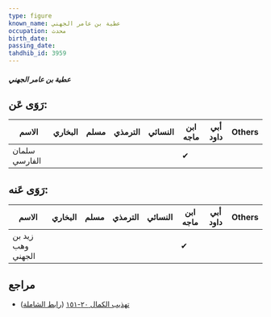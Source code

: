 ```yaml
---
type: figure
known_name: عطية بن عامر الجهني
occupation: محدث
birth_date:
passing_date:
tahdhib_id: 3959
---
```

##### عطية بن عامر الجهني

## رَوَى عَن:
| الاسم         | البخاري | مسلم | الترمذي | النسائي | ابن ماجه | أبي داود | Others |
| ------------- | ------- | ---- | ------- | ------- | -------- | -------- | ------ |
| سلمان الفارسي |         |      |         |         | ✔        |          |        |
## رَوَى عَنه:
| الاسم             | البخاري | مسلم | الترمذي | النسائي | ابن ماجه | أبي داود | Others |
| ----------------- | ------- | ---- | ------- | ------- | -------- | -------- | ------ |
| زيد بن وهب الجهني |         |      |         |         | ✔        |          |        |
## مراجع
- [تهذيب الكمال ٢٠-١٥١](obsidian://open?vault=Tahdhib-al-Kamal&file=Figures/٣٩٥٩-عطية%20بن%20عامر%20الجهني) ([رابط الشاملة](https://shamela.ws/book/3722/10281))